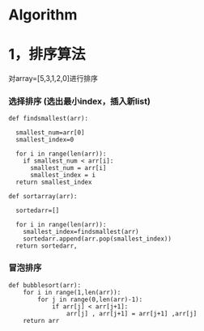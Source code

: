 Algorithm
========

# 1，排序算法

对array=[5,3,1,2,0]进行排序

### 选择排序 (选出最小index，插入新list)
```
def findsmallest(arr):
  
  smallest_num=arr[0]
  smallest_index=0
  
  for i in range(len(arr)):
    if smallest_num < arr[i]:
      smallest_num = arr[i]
      smallest_index = i
  return smallest_index

def sortarray(arr):
  
  sortedarr=[]
  
  for i in range(len(arr)):
    smallest_index=findsmallest(arr)
    sortedarr.append(arr.pop(smallest_index))
  return sortedarr,
```
### 冒泡排序
```
def bubblesort(arr):
    for i in range(1,len(arr)):
        for j in range(0,len(arr)-1):
            if arr[j] < arr[j+1]:
                arr[j] , arr[j+1] = arr[j+1] ,arr[j]
    return arr
```








